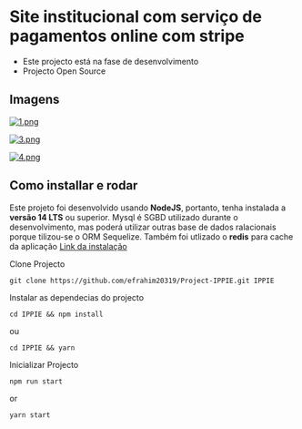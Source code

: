 # Site institucional com serviço de pagamentos online com stripe

- Este projecto está na fase de desenvolvimento
- Projecto Open Source

## Imagens
[![1.png](https://i.postimg.cc/KjNYRk2d/1.png)](https://postimg.cc/H8rmNLj2)

[![3.png](https://i.postimg.cc/zX4f3rZD/3.png)](https://postimg.cc/ZCFmDX5X)

[![4.png](https://i.postimg.cc/85Y2wTbj/4.png)](https://postimg.cc/0MpXyRFs)


## Como installar e rodar
Este projeto foi desenvolvido usando **NodeJS**, portanto, tenha instalada a **versão 14 LTS** ou superior. Mysql é SGBD utilizado durante o desenvolvimento, mas poderá utilizar outras base de dados ralacionais porque tilizou-se o ORM Sequelize. Também foi utlizado o **redis** para cache da aplicação [Link da instalação]([https://duckduckgo.com](https://www.digitalocean.com/community/tutorials/how-to-install-and-secure-redis-on-ubuntu-22-04) "How to install redis on ubuntu")

Clone Projecto

```
git clone https://github.com/efrahim20319/Project-IPPIE.git IPPIE
```
Instalar as dependecias do projecto
```
cd IPPIE && npm install
```
ou
```
cd IPPIE && yarn
```

Inicializar Projecto
```
npm run start
```
or
```
yarn start
```
